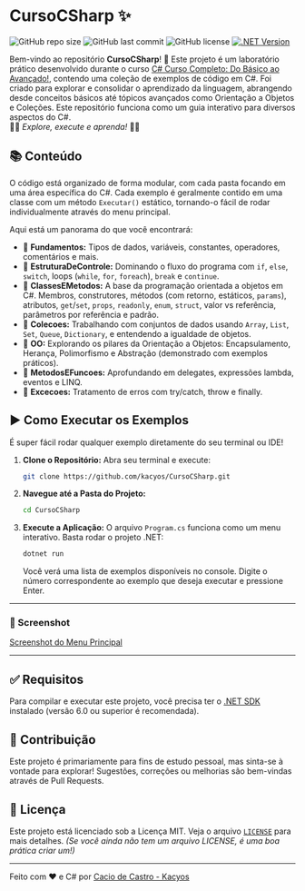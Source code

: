 # CursoCSharp ✨

![GitHub repo size](https://img.shields.io/github/repo-size/kacyos/CursoCSharp)
![GitHub last commit](https://img.shields.io/github/last-commit/kacyos/CursoCSharp)
![GitHub license](https://img.shields.io/github/license/kacyos/CursoCSharp)
[![.NET Version](https://img.shields.io/badge/.NET-6.0%2B-blueviolet)](https://dotnet.microsoft.com/download)

Bem-vindo ao repositório **CursoCSharp**! 👋
Este projeto é um laboratório prático desenvolvido durante o curso [C# Curso Completo: Do Básico ao Avançado!](https://www.udemy.com/course/curso-c-sharp/), contendo uma coleção de exemplos de código em C#. Foi criado para explorar e consolidar o aprendizado da linguagem, abrangendo desde conceitos básicos até tópicos avançados como Orientação a Objetos e Coleções. Este repositório funciona como um guia interativo para diversos aspectos do C#.     
 🚀🚀 *Explore, execute e aprenda!* 🚀🚀  

## 📚 Conteúdo

O código está organizado de forma modular, com cada pasta focando em uma área específica do C#. Cada exemplo é geralmente contido em uma classe com um método `Executar()` estático, tornando-o fácil de rodar individualmente através do menu principal.

Aqui está um panorama do que você encontrará:
*   📁 **Fundamentos:** Tipos de dados, variáveis, constantes, operadores, comentários e mais.
*   📁 **EstruturaDeControle:** Dominando o fluxo do programa com `if`, `else`, `switch`, loops (`while`, `for`, `foreach`), `break` e `continue`.
*   📁 **ClassesEMetodos:** A base da programação orientada a objetos em C#. Membros, construtores, métodos (com retorno, estáticos, `params`), atributos, `get`/`set`, `props`, `readonly`, `enum`, `struct`, valor vs referência, parâmetros por referência e padrão.
*   📁 **Colecoes:** Trabalhando com conjuntos de dados usando `Array`, `List`, `Set`, `Queue`, `Dictionary`, e entendendo a igualdade de objetos.
*   📁 **OO:** Explorando os pilares da Orientação a Objetos: Encapsulamento, Herança, Polimorfismo e Abstração (demonstrado com exemplos práticos).
*   📁 **MetodosEFuncoes:** Aprofundando em delegates, expressões lambda, eventos e LINQ.
*   📁 **Excecoes:** Tratamento de erros com try/catch, throw e finally.

## ▶️ Como Executar os Exemplos

É super fácil rodar qualquer exemplo diretamente do seu terminal ou IDE!

1.  **Clone o Repositório:**
    Abra seu terminal e execute:
    ```bash
    git clone https://github.com/kacyos/CursoCSharp.git
    ```
   
2.  **Navegue até a Pasta do Projeto:**
    ```bash
    cd CursoCSharp
    ```

3.  **Execute a Aplicação:**
    O arquivo `Program.cs` funciona como um menu interativo. Basta rodar o projeto .NET:
    ```bash
    dotnet run
    ```
    Você verá uma lista de exemplos disponíveis no console. Digite o número correspondente ao exemplo que deseja executar e pressione Enter.

---

### 📸 Screenshot

[Screenshot do Menu Principal](assets/exec.png)

---

## ✅ Requisitos

Para compilar e executar este projeto, você precisa ter o [.NET SDK](https://dotnet.microsoft.com/download) instalado (versão 6.0 ou superior é recomendada).

## 🤝 Contribuição

Este projeto é primariamente para fins de estudo pessoal, mas sinta-se à vontade para explorar! Sugestões, correções ou melhorias são bem-vindas através de Pull Requests.

## 📄 Licença

Este projeto está licenciado sob a Licença MIT. Veja o arquivo [`LICENSE`](LICENSE) para mais detalhes. *(Se você ainda não tem um arquivo LICENSE, é uma boa prática criar um!)*

---

Feito com ❤️ e C# por [Cacio de Castro - Kacyos](https://github.com/kacyos)